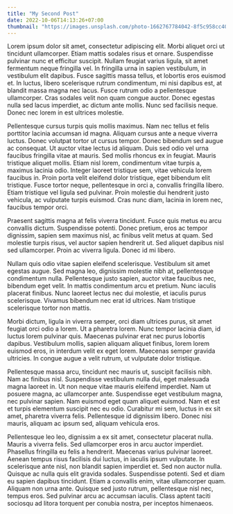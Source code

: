 ```yaml
---
title: "My Second Post"
date: 2022-10-06T14:13:26+07:00
thumbnail: "https://images.unsplash.com/photo-1662767784042-8f5c958cc405?crop=entropy&cs=tinysrgb&fit=max&fm=jpg&ixid=MnwxfDB8MXxyYW5kb218MHx8fHx8fHx8MTY2NTA0MDU1Mg&ixlib=rb-1.2.1&q=80&w=1080"
---
```


Lorem ipsum dolor sit amet, consectetur adipiscing elit. Morbi aliquet orci ut tincidunt ullamcorper. Etiam mattis sodales risus et ornare. Suspendisse pulvinar nunc et efficitur suscipit. Nullam feugiat varius ligula, sit amet fermentum neque fringilla vel. In fringilla urna in sapien vestibulum, in vestibulum elit dapibus. Fusce sagittis massa tellus, et lobortis eros euismod et. In luctus, libero scelerisque rutrum condimentum, mi nisi dapibus est, at blandit massa magna nec lacus. Fusce rutrum odio a pellentesque ullamcorper. Cras sodales velit non quam congue auctor. Donec egestas nulla sed lacus imperdiet, ac dictum ante mollis. Nunc sed facilisis neque. Donec nec lorem in est ultrices molestie.

Pellentesque cursus turpis quis mollis maximus. Nam nec tellus et felis porttitor lacinia accumsan id magna. Aliquam cursus ante a neque viverra luctus. Donec volutpat tortor ut cursus tempor. Donec bibendum sed augue ac consequat. Ut auctor vitae lectus id aliquam. Duis sed odio vel urna faucibus fringilla vitae at mauris. Sed mollis rhoncus ex in feugiat. Mauris tristique aliquet mollis. Etiam nisl lorem, condimentum vitae turpis a, maximus lacinia odio. Integer laoreet tristique sem, vitae vehicula lorem faucibus in. Proin porta velit eleifend dolor tristique, eget bibendum elit tristique. Fusce tortor neque, pellentesque in orci a, convallis fringilla libero. Etiam tristique vel ligula sed pulvinar. Proin molestie dui hendrerit justo vehicula, ac vulputate turpis euismod. Cras nunc diam, lacinia in lorem nec, faucibus tempor orci.

Praesent sagittis magna at felis viverra tincidunt. Fusce quis metus eu arcu convallis dictum. Suspendisse potenti. Donec pretium, eros ac tempor dignissim, sapien sem maximus nisl, ac finibus velit metus at quam. Sed molestie turpis risus, vel auctor sapien hendrerit ut. Sed aliquet dapibus nisl sed ullamcorper. Proin ac viverra ligula. Donec id mi libero.

Nullam quis odio vitae sapien eleifend scelerisque. Vestibulum sit amet egestas augue. Sed magna leo, dignissim molestie nibh at, pellentesque condimentum nulla. Pellentesque justo sapien, auctor vitae faucibus nec, bibendum eget velit. In mattis condimentum arcu et pretium. Nunc iaculis placerat finibus. Nunc laoreet lectus nec dui molestie, et iaculis purus scelerisque. Vivamus bibendum nec erat id ultrices. Nam tristique scelerisque tortor non mattis.

Morbi dictum, ligula in viverra semper, orci diam ultrices purus, sit amet feugiat orci odio a lorem. Ut a pharetra lorem. Nunc tempor lacinia diam, id luctus lorem pulvinar quis. Maecenas pulvinar erat nec purus lobortis dapibus. Vestibulum mollis, sapien aliquam aliquet finibus, lorem lorem euismod eros, in interdum velit ex eget lorem. Maecenas semper gravida ultricies. In congue augue a velit rutrum, ut vulputate dolor tristique.

Pellentesque massa arcu, tincidunt nec mauris ut, suscipit facilisis nibh. Nam ac finibus nisl. Suspendisse vestibulum nulla dui, eget malesuada magna laoreet in. Ut non neque vitae mauris eleifend imperdiet. Nam ut posuere magna, ac ullamcorper ante. Suspendisse eget vestibulum magna, nec pulvinar sapien. Nam euismod eget quam aliquet euismod. Nam et est et turpis elementum suscipit nec eu odio. Curabitur mi sem, luctus in ex sit amet, pharetra viverra felis. Pellentesque id dignissim libero. Donec nisi mauris, aliquam ac ipsum sed, aliquam vehicula eros.

Pellentesque leo leo, dignissim a ex sit amet, consectetur placerat nulla. Mauris a viverra felis. Sed ullamcorper eros in arcu auctor imperdiet. Phasellus fringilla eu felis a hendrerit. Maecenas varius pulvinar laoreet. Aenean tempus risus facilisis dui luctus, in iaculis ipsum vulputate. In scelerisque ante nisl, non blandit sapien imperdiet et. Sed non auctor nulla. Quisque ac nulla quis elit gravida sodales. Suspendisse potenti. Sed et diam eu sapien dapibus tincidunt. Etiam a convallis enim, vitae ullamcorper quam. Aliquam non urna ante. Quisque sed justo rutrum, pellentesque nisl nec, tempus eros. Sed pulvinar arcu ac accumsan iaculis. Class aptent taciti sociosqu ad litora torquent per conubia nostra, per inceptos himenaeos.
